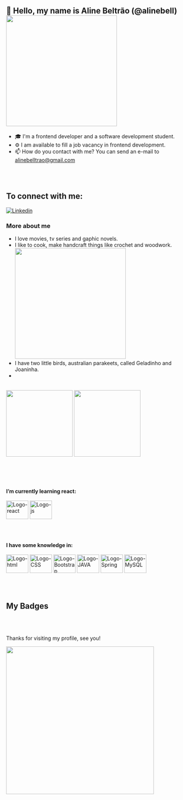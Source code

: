  ## 👋 Hello, my name is Aline Beltrão (@alinebell) <img src= "https://media.giphy.com/media/umYMU8G2ixG5mJBDo5/giphy.gif" width="300"> 
 
- 🎓 I'm a frontend developer and a software development student.
- ⚙️ I am available to fill a job vacancy in frontend development. 
- 📫 How do you contact with me? You can send an e-mail to alinebelltrao@gmail.com <br>
<br>
<br>

## To connect with me: <br>

[![Linkedin](https://img.shields.io/badge/LinkedIn-0077B5?style=for-the-badge&logo=linkedin&logoColor=white)](https://www.linkedin.com/in/alinebeltrao/)

### More about me


- I love movies, tv series and gaphic novels. 
- I like to cook, make handcraft things like crochet and woodwork. <img src= "https://media.giphy.com/media/iEw1RZrUxNgQLdG38g/giphy.gif" width="300"> <br />
- I have two little birds, australian parakeets, called Geladinho and Joaninha. 
- 
<br>
<div>
 <img height="180em" src="https://github-readme-stats.vercel.app/api?username=alinebell&show_icons=true&theme=cobalt"/>
 <img height="180em" src="https://github-readme-stats.vercel.app/api/top-langs/?username=alinebell&layout=compact&theme=cobalt"/>
</div><br>
<br>
<br>
<br>

**I’m currently learning react:** <br /><br />
 <img align="center" alt="Logo-react" height="50" width="60" img src="https://cdn.jsdelivr.net/gh/devicons/devicon/icons/react/react-original-wordmark.svg"/>
 <img align="center" alt="Logo-js" height="50" width="60" img src="https://cdn.jsdelivr.net/gh/devicons/devicon/icons/javascript/javascript-plain.svg"/>         
           
 <br /><br />
 
**I have some knowledge in:** <br /><br />
 <img align="center" alt="Logo-html" height="50" width="60" img src="https://cdn.jsdelivr.net/gh/devicons/devicon/icons/html5/html5-original-wordmark.svg"/>
 <img align="center" alt="Logo-CSS" height="50" width="60" img src="https://cdn.jsdelivr.net/gh/devicons/devicon/icons/css3/css3-original-wordmark.svg"/>
 <img align="center" alt="Logo-Bootstrap" height="50" width="60" img src="https://cdn.jsdelivr.net/gh/devicons/devicon/icons/bootstrap/bootstrap-plain-wordmark.svg"/>
 <img align="center" alt="Logo-JAVA" height="50" width="60" img src="https://cdn.jsdelivr.net/gh/devicons/devicon/icons/java/java-original-wordmark.svg"/>
 <img align="center" alt="Logo-Spring" height="50" width="60" img src="https://cdn.jsdelivr.net/gh/devicons/devicon/icons/spring/spring-original-wordmark.svg"/>
 <img align="center" alt="Logo-MySQL" height="50" width="60" img src="https://cdn.jsdelivr.net/gh/devicons/devicon/icons/mysql/mysql-original-wordmark.svg"/>
 
            
  <br><br>        
 
## My Badges


<br /><br />

 
 
 
 
 
 
 Thanks for visiting my profile, see you!
 
 <img src= "https://media.giphy.com/media/LrRoAXE21Nah36WNxA/giphy.gif" width="400">
 
 
 
 
           
          
          


            
          
 
 

